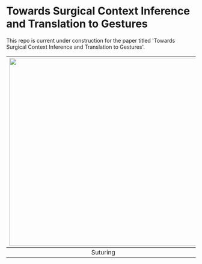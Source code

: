 # Towards Surgical Context Inference and Translation to Gestures

This repo is current under construction for the paper titled 'Towards Surgical Context Inference and Translation to Gestures'.

|<img src="https://github.com/UVA-DSA/Auto_Surgical_Context2Gesture/blob/main/Example_Clips/projectSuturing_S03_T04_slow" width="500px"> |
|:--:|
| Suturing |

